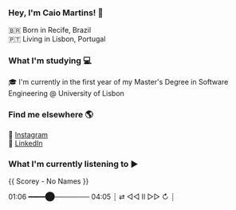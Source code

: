 ### Hey, I'm Caio Martins! 👋

🇧🇷 Born in Recife, Brazil <br>
🇵🇹 Living in Lisbon, Portugal

### What I'm studying 💻

🎓 I'm currently in the first year of my Master's Degree in Software Engineering @ University of Lisbon

### Find me elsewhere 🌎

📸 [Instagram](https://www.instagram.com/_caiodinizz) <br>
💼 [LinkedIn](https://www.linkedin.com/in/caiocdmartins/) <br>


### What I'm currently listening to ▶️

{{ Scorey - No Names }}

01:06 ━━━━⬤─────── 04:05
   ┊ ⇄ ◁◁ II ▷▷ ↻ ┊
